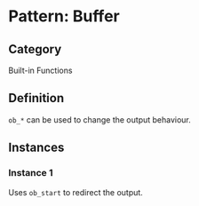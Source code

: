 # Pattern: Buffer

## Category

Built-in Functions

## Definition
`ob_*` can be used to change the output behaviour.
## Instances

### Instance 1

Uses `ob_start` to redirect the output.